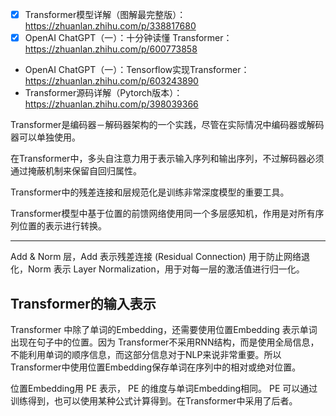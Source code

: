 
- [x] Transformer模型详解（图解最完整版）：https://zhuanlan.zhihu.com/p/338817680
- [x] OpenAI ChatGPT（一）：十分钟读懂 Transformer：https://zhuanlan.zhihu.com/p/600773858
- OpenAI ChatGPT（一）：Tensorflow实现Transformer：https://zhuanlan.zhihu.com/p/603243890
- Transformer源码详解（Pytorch版本）：https://zhuanlan.zhihu.com/p/398039366








Transformer是编码器－解码器架构的一个实践，尽管在实际情况中编码器或解码器可以单独使用。

在Transformer中，多头自注意力用于表示输入序列和输出序列，不过解码器必须通过掩蔽机制来保留自回归属性。

Transformer中的残差连接和层规范化是训练非常深度模型的重要工具。

Transformer模型中基于位置的前馈网络使用同一个多层感知机，作用是对所有序列位置的表示进行转换。




---
Add & Norm 层，Add 表示残差连接 (Residual Connection) 用于防止网络退化，Norm 表示 Layer Normalization，用于对每一层的激活值进行归一化。




## Transformer的输入表示

Transformer 中除了单词的Embedding，还需要使用位置Embedding 表示单词出现在句子中的位置。因为 Transformer不采用RNN结构，而是使用全局信息，不能利用单词的顺序信息，而这部分信息对于NLP来说非常重要。所以Transformer中使用位置Embedding保存单词在序列中的相对或绝对位置。


位置Embedding用 PE 表示，  PE 的维度与单词Embedding相同。 PE 可以通过训练得到，也可以使用某种公式计算得到。在Transformer中采用了后者。








